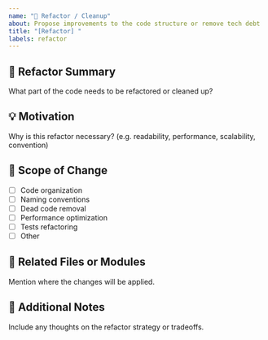 ```yaml
---
name: "🔁 Refactor / Cleanup"
about: Propose improvements to the code structure or remove tech debt
title: "[Refactor] "
labels: refactor
---
```


## 🔨 Refactor Summary

What part of the code needs to be refactored or cleaned up?

## 💡 Motivation

Why is this refactor necessary? (e.g. readability, performance, scalability, convention)

## 🚧 Scope of Change

- [ ] Code organization
- [ ] Naming conventions
- [ ] Dead code removal
- [ ] Performance optimization
- [ ] Tests refactoring
- [ ] Other

## 🧩 Related Files or Modules

Mention where the changes will be applied.

## 📝 Additional Notes

Include any thoughts on the refactor strategy or tradeoffs.
